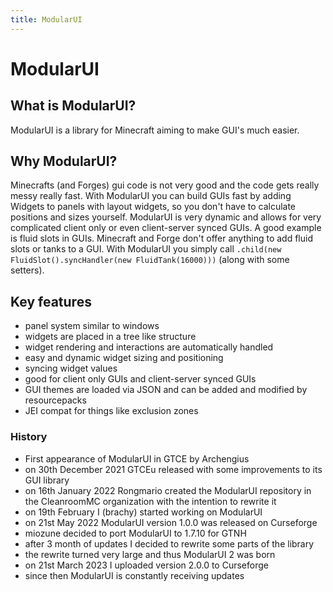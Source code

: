 ```yaml
---
title: ModularUI
---
```


# ModularUI

## What is ModularUI?

ModularUI is a library for Minecraft aiming to make GUI's much easier.

## Why ModularUI?

Minecrafts (and Forges) gui code is not very good and the code gets really messy really fast. With ModularUI you can
build
GUIs fast by adding Widgets to panels with layout widgets, so you don't have to calculate positions and sizes yourself.
ModularUI is very dynamic and allows for very complicated client only or even client-server synced GUIs.
A good example is fluid slots in GUIs. Minecraft and Forge don't offer anything to add fluid slots or tanks to a GUI.
With ModularUI you simply call `.child(new FluidSlot().syncHandler(new FluidTank(16000)))` (along with some setters).

## Key features

- panel system similar to windows
- widgets are placed in a tree like structure
- widget rendering and interactions are automatically handled
- easy and dynamic widget sizing and positioning
- syncing widget values
- good for client only GUIs and client-server synced GUIs
- GUI themes are loaded via JSON and can be added and modified by resourcepacks
- JEI compat for things like exclusion zones

### History

- First appearance of ModularUI in GTCE by Archengius
- on 30th December 2021 GTCEu released with some improvements to its GUI library
- on 16th January 2022 Rongmario created the ModularUI repository in the CleanroomMC organization with the intention to
  rewrite it
- on 19th February I (brachy) started working on ModularUI
- on 21st May 2022 ModularUI version 1.0.0 was released on Curseforge
- miozune decided to port ModularUI to 1.7.10 for GTNH
- after 3 month of updates I decided to rewrite some parts of the library
- the rewrite turned very large and thus ModularUI 2 was born
- on 21st March 2023 I uploaded version 2.0.0 to Curseforge
- since then ModularUI is constantly receiving updates
